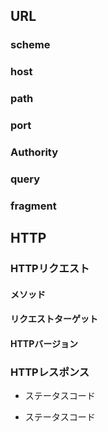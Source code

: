 
## URL

### scheme

### host

### path

### port

### Authority

### query

### fragment

## HTTP

### HTTPリクエスト

#### メソッド
#### リクエストターゲット
#### HTTPバージョン

### HTTPレスポンス

* ステータスコード

* ステータスコード

